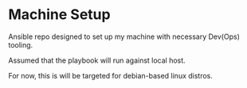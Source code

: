 # Machine  Setup

Ansible repo designed to set up my machine with necessary Dev(Ops) tooling.


Assumed that the playbook will run against local host.

For now, this is will be targeted for debian-based linux distros.